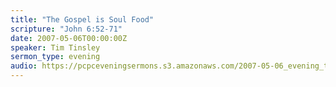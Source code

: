 ```yaml
---
title: "The Gospel is Soul Food"
scripture: "John 6:52-71"
date: 2007-05-06T00:00:00Z
speaker: Tim Tinsley
sermon_type: evening
audio: https://pcpceveningsermons.s3.amazonaws.com/2007-05-06_evening_tinsley.mp3 
---
```



